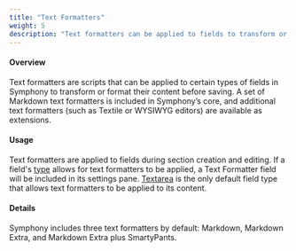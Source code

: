 ```yaml
---
title: "Text Formatters"
weight: 5
description: "Text formatters can be applied to fields to transform or format their content before saving."
---
```


#### Overview

Text formatters are scripts that can be applied to certain types of <a rel="concept">fields</a> in Symphony to transform or format their content before saving. A set of Markdown text formatters is included in Symphony’s core, and additional text formatters (such as Textile or WYSIWYG editors) are available as extensions.

#### Usage

Text formatters are applied to fields during section creation and editing. If a field's <a rel="concept" href="field-types">type</a> allows for text formatters to be applied, a Text Formatter field will be included in its <a rel="fields#settings-pane">settings pane</a>. <a rel="concept" href="field-types#textarea">Textarea</a> is the only default field type that allows text formatters to be applied to its content.

#### Details

Symphony includes three text formatters by default: Markdown, Markdown Extra, and Markdown Extra plus SmartyPants.
